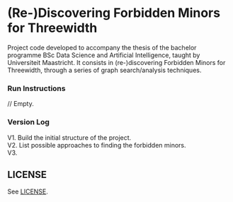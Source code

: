 # (Re-)Discovering Forbidden Minors for Threewidth

Project code developed to accompany the thesis of the bachelor programme BSc Data Science and Artificial Intelligence, taught by Universiteit Maastricht. 
It consists in (re-)discovering Forbidden Minors for Threewidth, through a series of graph search/analysis techniques.

### Run Instructions
// Empty.

### Version Log
V1. Build the initial structure of the project.\
V2. List possible approaches to finding the forbidden minors.\
V3.

## LICENSE
See [LICENSE](LICENSE).

